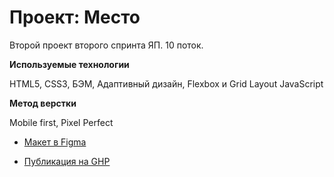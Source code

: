 # Проект: Место
Второй проект второго спринта ЯП. 10 поток.

**Используемые технологии**

HTML5,
CSS3,
БЭМ,
Адаптивный дизайн,
Flexbox и Grid Layout
JavaScript

**Метод верстки**

Mobile first, Pixel Perfect

* [Макет в Figma](https://www.figma.com/file/2cn9N9jSkmxD84oJik7xL7/JavaScript.-Sprint-4?node-id=0%3A1)

* [Публикация на GHP](https://grcode46.github.io/mesto-project/)
